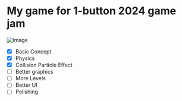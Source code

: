 # My game for 1-button 2024 game jam
![image](https://github.com/user-attachments/assets/9b9a83e7-9938-43b5-b7a2-9f68cea35054)

- [X] Basic Concept
- [X] Physics
- [X] Collision Particle Effect
- [ ] Better graphics
- [ ] More Levels
- [ ] Better UI
- [ ] Polishing